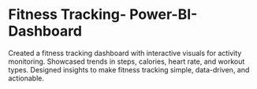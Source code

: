 # Fitness Tracking- Power-BI-Dashboard
Created a fitness tracking dashboard with interactive visuals for activity monitoring.  Showcased trends in steps, calories, heart rate, and workout types.  Designed insights to make fitness tracking simple, data-driven, and actionable.
